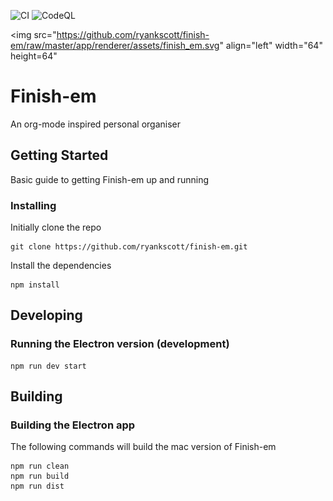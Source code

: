 ![CI](https://github.com/ryankscott/finish-em/workflows/CI/badge.svg)
![CodeQL](https://github.com/ryankscott/finish-em/workflows/CodeQL/badge.svg)

<img src="https://github.com/ryankscott/finish-em/raw/master/app/renderer/assets/finish_em.svg"
  align="left"
  width="64"
  height=64"
  >
  <h1>Finish-em </h1>

An org-mode inspired personal organiser

## Getting Started

Basic guide to getting Finish-em up and running

### Installing

Initially clone the repo

```
git clone https://github.com/ryankscott/finish-em.git
```

Install the dependencies

```
npm install
```

## Developing

### Running the Electron version (development)

```
npm run dev start
```

## Building

### Building the Electron app

The following commands will build the mac version of Finish-em

```
npm run clean
npm run build
npm run dist
```
